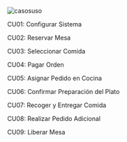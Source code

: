 ![casosuso](https://github.com/user-attachments/assets/75004744-324b-4659-b5a7-4a4eda967433)

CU01: Configurar Sistema 
   
CU02: Reservar Mesa 
       
CU03: Seleccionar Comida 
  
CU04: Pagar Orden 
  
CU05: Asignar Pedido en Cocina 
  
CU06: Confirmar Preparación del Plato 
     
CU07: Recoger y Entregar Comida 
      
CU08: Realizar Pedido Adicional 
   
CU09: Liberar Mesa 


